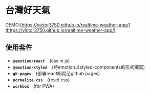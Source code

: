 # 台灣好天氣
DEMO:[https://victor3750.github.io/realtime-weather-app/](https://victor3750.github.io/realtime-weather-app/)

## 使用套件
* **`@emotion/react`**　(css in js)
* **`@emotion/styled`**　(將emotion以styled-components的形式撰寫)
* **`gh-pages`**　(部署react網頁至github pages)
* **`normalize.css`**　(reset css)
* **`workbox`**　(for PWA)
